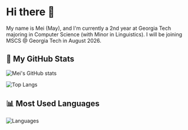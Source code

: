 # Hi there 👋

My name is Mei (May), and I'm currently a 2nd year at Georgia Tech majoring in Computer Science (with Minor in Linguistics). I will be joining MSCS @ Georgia Tech in August 2026.

## 🚀 My GitHub Stats

![Mei's GitHub stats](https://github-readme-stats.vercel.app/api?username=MeiL55&show_icons=true&theme=radical)

![Top Langs](https://github-readme-stats.vercel.app/api/top-langs/?username=MeiL55&layout=compact&theme=radical)


## 📊 Most Used Languages

![Languages](https://github-readme-stats.vercel.app/api/top-langs/?username=MeiL55&theme=radical)
